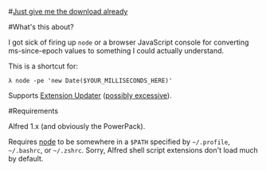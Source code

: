 #[Just give me the download already](https://github.com/mjball/Date-Alfred/blob/master/Date.alfredextension?raw=true)

#What's this about?

I got sick of firing up `node` or a browser JavaScript console for converting ms-since-epoch values to something I could actually understand.

This is a shortcut for:

    λ node -pe 'new Date($YOUR_MILLISECONDS_HERE)'

Supports [Extension Updater](http://jdfwarrior.tumblr.com/post/13826478125/extension-updater) ([possibly excessive](http://i.imgur.com/eBVQm.png)).

#Requirements

Alfred 1.x (and obviously the PowerPack).

Requires [node](http://nodejs.org/) to be somewhere in a `$PATH` specified by `~/.profile`, `~/.bashrc`, or `~/.zshrc`. Sorry, Alfred shell script extensions don't load much by default.
